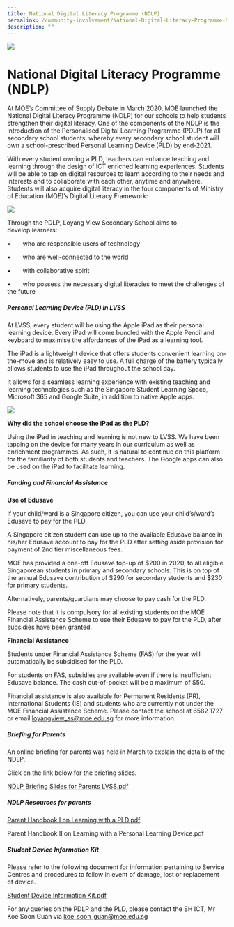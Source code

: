 ```yaml
---
title: National Digital Literacy Programme (NDLP)
permalink: /community-involvement/National-Digital-Literacy-Programme-NDLP/
description: ""
---
```

![](/images/Banner.jpg)

National Digital Literacy Programme (NDLP)
==========================================

At MOE’s Committee of Supply Debate in March 2020, MOE launched the National Digital Literacy Programme (NDLP) for our schools to help students strengthen their digital literacy. One of the components of the NDLP is the introduction of the Personalised Digital Learning Programme (PDLP) for all secondary school students, whereby every secondary school student will own a school-prescribed Personal Learning Device (PLD) by end-2021.

With every student owning a PLD, teachers can enhance teaching and learning through the design of ICT enriched learning experiences. Students will be able to tap on digital resources to learn according to their needs and interests and to collaborate with each other, anytime and anywhere. Students will also acquire digital literacy in the four components of Ministry of Education (MOE)’s Digital Literacy Framework:

![](/images/NDLP.jpeg)

Through the PDLP, Loyang View Secondary School aims to develop learners:

•       who are responsible users of technology

•       who are well-connected to the world

•       with collaborative spirit

•       who possess the necessary digital literacies to meet the challenges of the future

##### **Personal Learning Device (PLD) in LVSS**

At LVSS, every student will be using the Apple iPad as their personal learning device. Every iPad will come bundled with the Apple Pencil and keyboard to maximise the affordances of the iPad as a learning tool.

The iPad is a lightweight device that offers students convenient learning on-the-move and is relatively easy to use. A full charge of the battery typically allows students to use the iPad throughout the school day.

It allows for a seamless learning experience with existing teaching and learning technologies such as the Singapore Student Learning Space, Microsoft 365 and Google Suite, in addition to native Apple apps.

![](/images/Choice%20of%20PDLP%202022.png)

**Why did the school choose the iPad as the PLD?**

Using the iPad in teaching and learning is not new to LVSS. We have been tapping on the device for many years in our curriculum as well as enrichment programmes. As such, it is natural to continue on this platform for the familiarity of both students and teachers. The Google apps can also be used on the iPad to facilitate learning.

##### **Funding and Financial Assistance**

**Use of Edusave**

If your child/ward is a Singapore citizen, you can use your child’s/ward’s Edusave to pay for the PLD.

A Singapore citizen student can use up to the available Edusave balance in his/her Edusave account to pay for the PLD after setting aside provision for payment of 2nd tier miscellaneous fees.

MOE has provided a one-off Edusave top-up of $200 in 2020, to all eligible Singaporean students in primary and secondary schools. This is on top of the annual Edusave contribution of $290 for secondary students and $230 for primary students.

Alternatively, parents/guardians may choose to pay cash for the PLD.

Please note that it is compulsory for all existing students on the MOE Financial Assistance Scheme to use their Edusave to pay for the PLD, after subsidies have been granted. 

**Financial Assistance**

Students under Financial Assistance Scheme (FAS) for the year will automatically be subsidised for the PLD.

For students on FAS, subsidies are available even if there is insufficient Edusave balance. The cash out-of-pocket will be a maximum of $50.

Financial assistance is also available for Permanent Residents (PR), International Students (IS) and students who are currently not under the MOE Financial Assistance Scheme. Please contact the school at 6582 1727 or email [loyangview\_ss@moe.edu.sg](mailto:loyangview_ss@moe.edu.sg) for more information.

##### **Briefing for Parents**

An online briefing for parents was held in March to explain the details of the NDLP.  

Click on the link below for the briefing slides.

[NDLP Briefing Slides for Parents LVSS.pdf](/files/NDLP%20Briefing%20Slides%20for%20Parents%20LVSS.pdf)

##### **NDLP Resources for parents**

[Parent Handbook I on Learning with a PLD.pdf](/files/Parent%20Handbook%20I%20on%20Learning%20with%20a%20PLD.pdf)

Parent Handbook II on Learning with a Personal Learning Device.pdf

##### **Student Device Information Kit**

Please refer to the following document for information pertaining to Service Centres and procedures to follow in event of damage, lost or replacement of device.

[Student Device Information Kit.pdf](/files/Student%20Device%20Information%20Kit.pdf)

For any queries on the PDLP and the PLD, please contact the SH ICT, Mr Koe Soon Guan via koe_soon_guan@moe.edu.sg